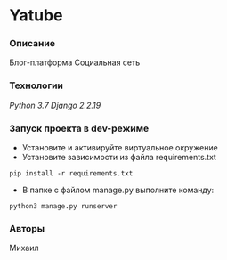 # Yatube

### Описание
Блог-платформа
Социальная сеть

### Технологии
*Python 3.7*
*Django 2.2.19*

### Запуск проекта в dev-режиме
- Установите и активируйте виртуальное окружение
- Установите зависимости из файла requirements.txt
~~~
pip install -r requirements.txt
~~~
- В папке с файлом manage.py выполните команду:
~~~
python3 manage.py runserver
~~~

### Авторы
Михаил

